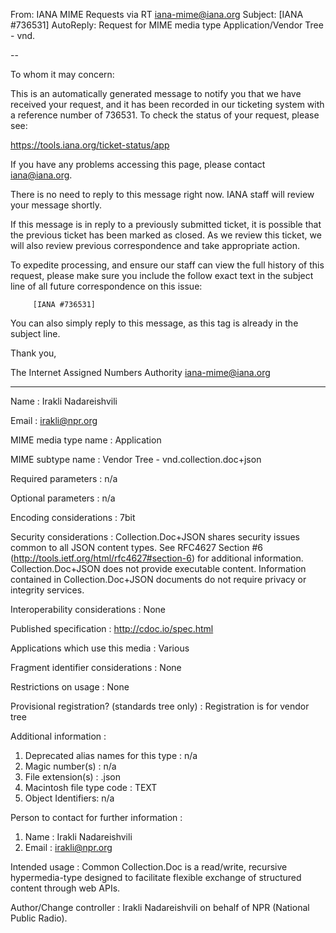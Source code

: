 From: IANA MIME Requests via RT <iana-mime@iana.org> 
Subject: [IANA #736531] AutoReply: Request for MIME media type Application/Vendor Tree - vnd.

--

To whom it may concern:

This is an automatically generated message to notify you that we have
received your request, and it has been recorded in our ticketing
system with a reference number of 736531. To check the status
of your request, please see:

https://tools.iana.org/ticket-status/app

If you have any problems accessing this page, please contact
iana@iana.org.

There is no need to reply to this message right now. IANA staff will
review your message shortly.

If this message is in reply to a previously submitted ticket, it is
possible that the previous ticket has been marked as closed. As we
review this ticket, we will also review previous correspondence and
take appropriate action.

To expedite processing, and ensure our staff can view the full history
of this request, please make sure you include the follow exact text in
the subject line of all future correspondence on this issue:

         [IANA #736531]

You can also simply reply to this message, as this tag is already in
the subject line.

Thank you,

The Internet Assigned Numbers Authority
iana-mime@iana.org

-------------------------------------------------------------------------

Name : Irakli Nadareishvili

Email : irakli@npr.org

MIME media type name : Application

MIME subtype name : Vendor Tree - vnd.collection.doc+json

Required parameters : n/a

Optional parameters :
n/a

Encoding considerations : 7bit


Security considerations :
Collection.Doc+JSON shares security issues common to all JSON content types. See RFC4627 Section #6 (http://tools.ietf.org/html/rfc4627#section-6) for additional information. Collection.Doc+JSON does not provide executable content. Information contained in Collection.Doc+JSON documents do not require privacy or integrity services.

Interoperability considerations :
None

Published specification :
http://cdoc.io/spec.html

Applications which use this media :
Various

Fragment identifier considerations :
None

Restrictions on usage :
None

Provisional registration? (standards tree only) :
Registration is for vendor tree


Additional information :

1. Deprecated alias names for this type : n/a
2. Magic number(s) : n/a
3. File extension(s) : .json
4. Macintosh file type code : TEXT
5. Object Identifiers: n/a



Person to contact for further information :

1. Name : Irakli Nadareishvili
2. Email : irakli@npr.org

Intended usage : Common
Collection.Doc is a read/write, recursive hypermedia-type designed to facilitate flexible exchange of structured content through web APIs.

Author/Change controller : Irakli Nadareishvili on behalf of NPR (National Public Radio).





